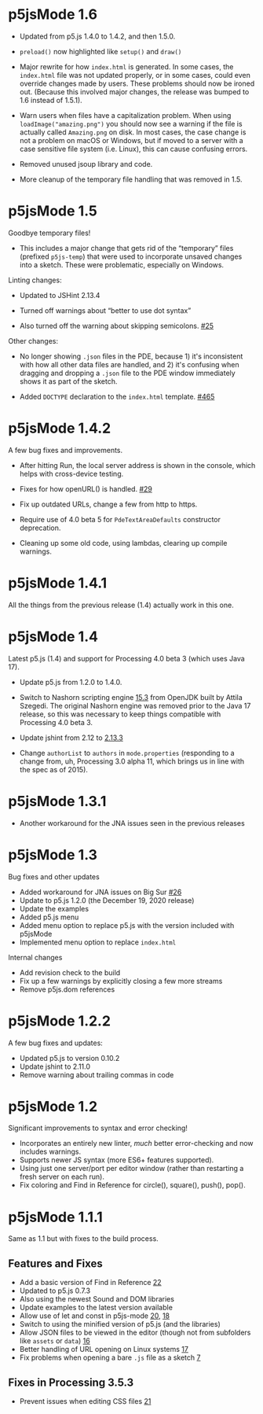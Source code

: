 # p5jsMode 1.6

* Updated from p5.js 1.4.0 to 1.4.2, and then 1.5.0.

* `preload()` now highlighted like `setup()` and `draw()`

* Major rewrite for how `index.html` is generated. In some cases, the `index.html` file was not updated properly, or in some cases, could even override changes made by users. These problems should now be ironed out. (Because this involved major changes, the release was bumped to 1.6 instead of 1.5.1).

* Warn users when files have a capitalization problem. When using `loadImage("amazing.png")` you should now see a warning if the file is actually called `Amazing.png` on disk. In most cases, the case change is not a problem on macOS or Windows, but if moved to a server with a case sensitive file system (i.e. Linux), this can cause confusing errors.

* Removed unused jsoup library and code.

* More cleanup of the temporary file handling that was removed in 1.5.


# p5jsMode 1.5

Goodbye temporary files!

* This includes a major change that gets rid of the “temporary” files (prefixed `p5js-temp`) that were used to incorporate unsaved changes into a sketch. These were problematic, especially on Windows.

Linting changes:

* Updated to JSHint 2.13.4

* Turned off warnings about “better to use dot syntax”

* Also turned off the warning about skipping semicolons. [#25](https://github.com/fathominfo/processing-p5js-mode/issues/25)

Other changes:

* No longer showing `.json` files in the PDE, because 1) it's inconsistent with how all other data files are handled, and 2) it's confusing when dragging and dropping a `.json` file to the PDE window immediately shows it as part of the sketch.

* Added `DOCTYPE` declaration to the `index.html` template. [#465](https://github.com/processing/processing4/issues/465)


# p5jsMode 1.4.2

A few bug fixes and improvements.

* After hitting Run, the local server address is shown in the console, which helps with cross-device testing.

* Fixes for how openURL() is handled. [#29](https://github.com/fathominfo/processing-p5js-mode/pull/29)

* Fix up outdated URLs, change a few from http to https.

* Require use of 4.0 beta 5 for `PdeTextAreaDefaults` constructor deprecation.

* Cleaning up some old code, using lambdas, clearing up compile warnings.


# p5jsMode 1.4.1

All the things from the previous release (1.4) actually work in this one.


# p5jsMode 1.4

Latest p5.js (1.4) and support for Processing 4.0 beta 3 (which uses Java 17).

* Update p5.js from 1.2.0 to 1.4.0.

* Switch to Nashorn scripting engine [15.3](https://search.maven.org/artifact/org.openjdk.nashorn/nashorn-core/15.3/jar) from OpenJDK built by Attila Szegedi. The original Nashorn engine was removed prior to the Java 17 release, so this was necessary to keep things compatible with Processing 4.0 beta 3.

* Update jshint from 2.12 to [2.13.3](https://github.com/jshint/jshint/releases/tag/2.13.3)

* Change `authorList` to `authors` in `mode.properties` (responding to a change from, uh, Processing 3.0 alpha 11, which brings us in line with the spec as of 2015).


# p5jsMode 1.3.1

* Another workaround for the JNA issues seen in the previous releases


# p5jsMode 1.3

Bug fixes and other updates

* Added workaround for JNA issues on Big Sur [#26](https://github.com/fathominfo/processing-p5js-mode/issues/26)
* Update to p5.js 1.2.0 (the December 19, 2020 release)
* Update the examples
* Added p5.js menu
* Added menu option to replace p5.js with the version included with p5jsMode
* Implemented menu option to replace `index.html`

Internal changes

* Add revision check to the build
* Fix up a few warnings by explicitly closing a few more streams
* Remove p5js.dom references


# p5jsMode 1.2.2

A few bug fixes and updates:

* Updated p5.js to version 0.10.2
* Update jshint to 2.11.0
* Remove warning about trailing commas in code


# p5jsMode 1.2

Significant improvements to syntax and error checking!

* Incorporates an entirely new linter, *much* better error-checking and now includes warnings.
* Supports newer JS syntax (more ES6+ features supported).
* Using just one server/port per editor window (rather than restarting a fresh server on each run).
* Fix coloring and Find in Reference for circle(), square(), push(), pop().


# p5jsMode 1.1.1

Same as 1.1 but with fixes to the build process.

## Features and Fixes
* Add a basic version of Find in Reference [22](https://github.com/fathominfo/processing-p5js-mode/issues/22)
* Updated to p5.js 0.7.3
* Also using the newest Sound and DOM libraries
* Update examples to the latest version available
* Allow use of let and const in p5js-mode [20](https://github.com/fathominfo/processing-p5js-mode/issues/20), [18](https://github.com/fathominfo/processing-p5js-mode/issues/18)
* Switch to using the minified version of p5.js (and the libraries)
* Allow JSON files to be viewed in the editor (though not from subfolders like `assets` or `data`) [16](https://github.com/fathominfo/processing-p5js-mode/issues/16)
* Better handling of URL opening on Linux systems [17](https://github.com/fathominfo/processing-p5js-mode/issues/17)
* Fix problems when opening a bare `.js` file as a sketch [7](https://github.com/fathominfo/processing-p5js-mode/issues/7)

## Fixes in Processing 3.5.3
* Prevent issues when editing CSS files [21](https://github.com/fathominfo/processing-p5js-mode/issues/21)
